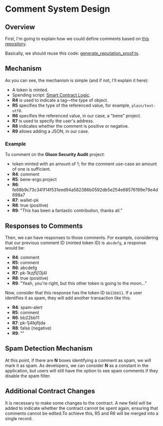 # Comment System Design  

## Overview  
First, I'm going to explain how we could define comments based on [this repository](https://github.com/reputation-systems/sigma-reputation-panel/tree/master).  

Basically, we should reuse this code: [generate_reputation_proof.ts](https://github.com/reputation-systems/sigma-reputation-panel/blob/master/src/lib/generate_reputation_proof.ts).  

## Mechanism  
As you can see, the mechanism is simple (and if not, I'll explain it here):  

- A token is minted.
- Spending script: [Smart Contract Logic](https://github.com/reputation-systems/sigma-reputation-panel/tree/master?tab=readme-ov-file#-smart-contract-logic).  
- **R4** is used to indicate a tag—the type of object.  
- **R5** specifies the type of the referenced value, for example, `plain/text-utf8`.  
- **R6** specifies the referenced value, in our case, a "bene" project.  
- **R7** is used to specify the user's address.  
- **R8** indicates whether the comment is positive or negative.  
- **R9** allows adding a JSON, in our case.  

### Example  
To comment on the **Gluon Security Audit** project:  

- token minted with an amount of 1; for the comment use-case an amount of one is sufficient.
- **R4**: comment  
- **R5**: bene-ergo.project  
- **R6**: fe68b9c73c341f14f531eed94a582386b0592db5e254e68576199e79e4d698a7  
- **R7**: wallet-pk  
- **R8**: true  (positive)
- **R9**: "This has been a fantastic contribution, thanks all."  

## Responses to Comments  
Then, we can have responses to those comments. For example, considering that our previous comment ID (minted token ID) is `abcdefg`, a response would be:  

- **R4**: comment  
- **R5**: comment  
- **R6**: abcdefg  
- **R7**: pk-1kzjflj13j4l  
- **R8**: true   (positive)
- **R9**: "Yeah, you're right, but this other token is going to the moon..."  

Now, consider that this response has the token ID `bb22bb11`. If a user identifies it as spam, they will add another transaction like this:  

- **R4**: spam-alert  
- **R5**: comment  
- **R6**: bb22bb11  
- **R7**: pk-1j4lkjfljda  
- **R8**: false (negative)  
- **R9**: ""  

## Spam Detection Mechanism  
At this point, if there are **N** boxes identifying a comment as spam, we will mark it as spam. As developers, we can consider **N** as a constant in the application, but users will still have the option to see spam comments if they disable the spam filter.  

## Additional Contract Changes

It is necessary to make some changes to the contract. A new field will be added to indicate whether the contract cannot be spent again, ensuring that comments cannot be edited.To achieve this, R5 and R6 will be merged into a single record.



